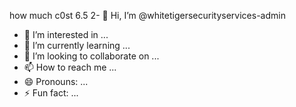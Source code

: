 how much c0st 6.5 2- 👋 Hi, I’m @whitetigersecurityservices-admin
- 👀 I’m interested in ...
- 🌱 I’m currently learning ...
- 💞️ I’m looking to collaborate on ...
- 📫 How to reach me ...
- 😄 Pronouns: ...
- ⚡ Fun fact: ...

<!---
whitetigersecurityservices-admin/whitetigersecurityservices-admin is a ✨ special ✨ repository because its `README.md` (this file) appears on your GitHub profile.
You can click the Preview link to take a look at your changes.
--->

